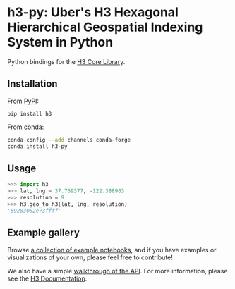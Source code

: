 # **h3-py**: Uber's H3 Hexagonal Hierarchical Geospatial Indexing System in Python

Python bindings for the
[H3 Core Library](https://github.com/uber/h3).

## Installation

From [PyPI](https://pypi.org/project/h3/):

```
pip install h3
```

From [conda](https://github.com/conda-forge/h3-py-feedstock):

```sh
conda config --add channels conda-forge
conda install h3-py
```

## Usage

```python
>>> import h3
>>> lat, lng = 37.769377, -122.388903
>>> resolution = 9
>>> h3.geo_to_h3(lat, lng, resolution)
'89283082e73ffff'
```

## Example gallery

Browse [a collection of example notebooks](https://github.com/uber/h3-py-notebooks),
and if you have examples or visualizations of your own, please feel free to contribute!

We also have a simple [walkthrough of the API](https://nbviewer.jupyter.org/github/uber/h3-py-notebooks/blob/master/notebooks/usage.ipynb).
For more information, please see the [H3 Documentation](https://h3geo.org/).
